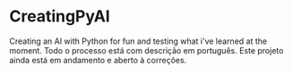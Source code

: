 # CreatingPyAI
Creating an AI with Python for fun and testing what i've learned at the moment.
Todo o processo está com descrição em português. Este projeto ainda está em andamento e aberto à correções.
